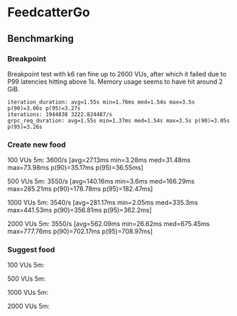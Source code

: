 # FeedcatterGo

## Benchmarking

### Breakpoint
Breakpoint test with k6 ran fine up to 2600 VUs, after which it failed due to P99 latencies hitting above 1s.
Memory usage seems to have hit around 2 GiB.
``` 
iteration_duration: avg=1.55s min=1.76ms med=1.54s max=3.5s p(90)=3.06s p(95)=3.27s
iterations: 1944838 3222.824487/s
grpc_req_duration: avg=1.55s min=1.37ms med=1.54s max=3.5s p(90)=3.05s p(95)=3.26s
```

### Create new food
100 VUs 5m: 3600/s [avg=27.13ms min=3.28ms med=31.48ms max=73.98ms p(90)=35.17ms p(95)=36.55ms]

500 VUs 5m: 3550/s [avg=140.16ms min=3.6ms   med=166.29ms max=285.21ms p(90)=178.78ms p(95)=182.47ms]

1000 VUs 5m: 3540/s [avg=281.17ms min=2.05ms med=335.3ms  max=441.53ms p(90)=356.81ms p(95)=362.2ms]

2000 VUs 5m: 3550/s [avg=562.09ms min=26.62ms  med=675.45ms max=777.76ms p(90)=702.17ms p(95)=708.97ms]

### Suggest food
100 VUs 5m:

500 VUs 5m:

1000 VUs 5m:

2000 VUs 5m:
